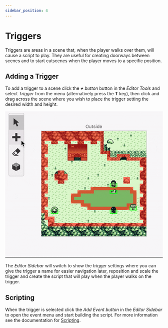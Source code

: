 ```yaml
---
sidebar_position: 4
---
```


# Triggers

Triggers are areas in a scene that, when the player walks over them, will cause a script to play. They are useful for creating doorways between scenes and to start cutscenes when the player moves to a specific position.

## Adding a Trigger

To add a trigger to a scene click the _**+** button_ button in the _Editor Tools_ and select _Trigger_ from the menu (alternatively press the **T** key), then click and drag across the scene where you wish to place the trigger setting the desired width and height.

<img src="/img/screenshots/add-trigger.gif" style={{width:300}} />

The _Editor Sidebar_ will switch to show the trigger settings where you can give the trigger a name for easier navigation later, reposition and scale the trigger and create the script that will play when the player walks on the trigger.

## Scripting

When the trigger is selected click the _Add Event button_ in the _Editor Sidebar_ to open the event menu and start building the script. For more information see the documentation for [Scripting](/docs/scripting).
